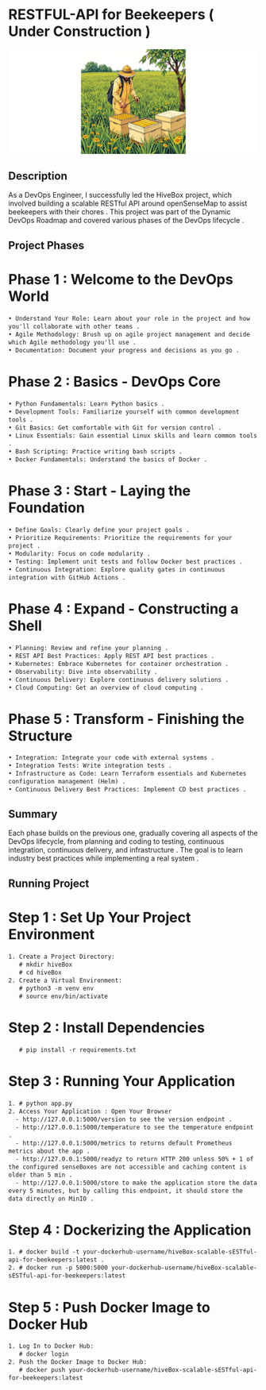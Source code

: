 
# RESTFUL-API for Beekeepers ( Under Construction )

![Project Logo](https://github.com/JemyYousef/HiveBox-Scalable-RESTful-API-for-Beekeepers/blob/main/assets/hivebox.jpg)

## Description
As a DevOps Engineer, I successfully led the HiveBox project, which involved building a scalable RESTful API around openSenseMap to assist beekeepers with their chores . This project was part of the Dynamic DevOps Roadmap and covered various phases of the DevOps lifecycle .
## Project Phases 
# Phase 1 : Welcome to the DevOps World
    • Understand Your Role: Learn about your role in the project and how you'll collaborate with other teams .
    • Agile Methodology: Brush up on agile project management and decide which Agile methodology you'll use .
    • Documentation: Document your progress and decisions as you go .
# Phase 2 : Basics - DevOps Core
    • Python Fundamentals: Learn Python basics .
    • Development Tools: Familiarize yourself with common development tools .
    • Git Basics: Get comfortable with Git for version control .
    • Linux Essentials: Gain essential Linux skills and learn common tools .
    • Bash Scripting: Practice writing bash scripts .
    • Docker Fundamentals: Understand the basics of Docker .
# Phase 3 : Start - Laying the Foundation
    • Define Goals: Clearly define your project goals .
    • Prioritize Requirements: Prioritize the requirements for your project .
    • Modularity: Focus on code modularity .
    • Testing: Implement unit tests and follow Docker best practices .
    • Continuous Integration: Explore quality gates in continuous integration with GitHub Actions .
# Phase 4 : Expand - Constructing a Shell
    • Planning: Review and refine your planning .
    • REST API Best Practices: Apply REST API best practices .
    • Kubernetes: Embrace Kubernetes for container orchestration .
    • Observability: Dive into observability .
    • Continuous Delivery: Explore continuous delivery solutions .
    • Cloud Computing: Get an overview of cloud computing .
# Phase 5 : Transform - Finishing the Structure
    • Integration: Integrate your code with external systems .
    • Integration Tests: Write integration tests .
    • Infrastructure as Code: Learn Terraform essentials and Kubernetes configuration management (Helm) .
    • Continuous Delivery Best Practices: Implement CD best practices .
## Summary
Each phase builds on the previous one, gradually covering all aspects of the DevOps lifecycle, from planning and coding to testing, continuous integration, continuous delivery, and infrastructure . The goal is to learn industry best practices while implementing a real system .
## Running Project 
# Step 1 : Set Up Your Project Environment
    1. Create a Project Directory:
       # mkdir hiveBox
       # cd hiveBox
    2. Create a Virtual Environment:
       # python3 -m venv env
       # source env/bin/activate   
# Step 2 : Install Dependencies
       # pip install -r requirements.txt
# Step 3 : Running Your Application
    1. # python app.py
    2. Access Your Application : Open Your Browser
      - http://127.0.0.1:5000/version to see the version endpoint .
      - http://127.0.0.1:5000/temperature to see the temperature endpoint .
      - http://127.0.0.1:5000/metrics to returns default Prometheus metrics about the app .
      - http://127.0.0.1:5000/readyz to return HTTP 200 unless 50% + 1 of the configured senseBoxes are not accessible and caching content is older than 5 min .
      - http://127.0.0.1:5000/store to make the application store the data every 5 minutes, but by calling this endpoint, it should store the data directly on MinIO .      
# Step 4 : Dockerizing the Application
    1. # docker build -t your-dockerhub-username/hiveBox-scalable-sESTful-api-for-beekeepers:latest .
    2. # docker run -p 5000:5000 your-dockerhub-username/hiveBox-scalable-sESTful-api-for-beekeepers:latest
# Step 5 : Push Docker Image to Docker Hub
    1. Log In to Docker Hub:
       # docker login
    2. Push the Docker Image to Docker Hub:
       # docker push your-dockerhub-username/hiveBox-scalable-sESTful-api-for-beekeepers:latest